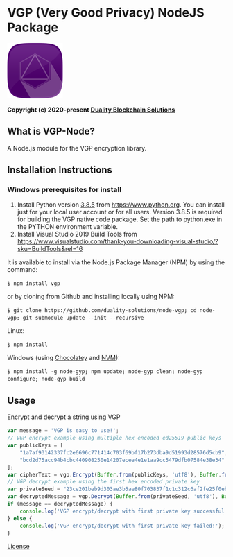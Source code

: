 # **VGP (Very Good Privacy) NodeJS Package**

![DYN logo](https://github.com/duality-solutions/Dynamic/blob/master/src/qt/res/icons/drk/about.png?raw=true)

**Copyright (c) 2020-present [Duality Blockchain Solutions](https://duality.solutions/)**

What is VGP-Node?
-----------------------------
A Node.js module for the VGP encryption library.


Installation Instructions
-------------------------

### Windows prerequisites for install
1. Install Python version [3.8.5](https://www.python.org/ftp/python/3.8.5/python-3.8.5.exe) from https://www.python.org. You can install just for your local user account or for all users. Version 3.8.5 is required for building the VGP native code package. Set the path to python.exe in the PYTHON environment variable.
1. Install Visual Studio 2019 Build Tools from https://www.visualstudio.com/thank-you-downloading-visual-studio/?sku=BuildTools&rel=16

It is available to install via the Node.js Package Manager (NPM) by using the command:

```$ npm install vgp```

or by cloning from Github and installing locally using NPM:

```$ git clone https://github.com/duality-solutions/node-vgp; cd node-vgp; git submodule update --init --recursive```

Linux:

```$ npm install```

Windows (using [Chocolatey](https://chocolatey.org/install) and [NVM](https://github.com/coreybutler/nvm-windows/releases)):

```$ npm install -g node-gyp; npm update; node-gyp clean; node-gyp configure; node-gyp build```

Usage
-----
Encrypt and decrypt a string using VGP
```js
var message = 'VGP is easy to use!';
// VGP encrypt example using multiple hex encoded ed25519 public keys
var publicKeys = [
    "1a7af93142337fc2e6696c771414c703f69bf17b273dba9d51993d28576d5cb9",
    "bcd2d75acc94b4cbc440908250e14207ecee4e1e1aa9cc5479dfb07584e38e34"
];
var cipherText = vgp.Encrypt(Buffer.from(publicKeys, 'utf8'), Buffer.from(message, 'utf8'));
// VGP decrypt example using the first hex encoded private key
var privateSeed = "23ce201beb9d303ae3b5ae80f703837f1c1c312c6af2fe25f0ebbf2a67a2fbbe";
var decryptedMessage = vgp.Decrypt(Buffer.from(privateSeed, 'utf8'), Buffer.from(cipherText, 'utf8'));
if (message == decryptedMessage) {
    console.log('VGP encrypt/decrypt with first private key successful!');
} else {
    console.log('VGP encrypt/decrypt with first private key failed!');
}
```

[License](https://github.com/duality-solutions/VGP/blob/master/LICENSE.md)

